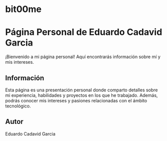 # bit00me
# Página Personal de Eduardo Cadavid Garcia

¡Bienvenido a mi página personal! Aquí encontrarás información sobre mí y mis intereses.

## Información

Esta página es una presentación personal donde comparto detalles sobre mi experiencia, habilidades y proyectos en los que he trabajado. Además, podrás conocer mis intereses y pasiones relacionadas con el ámbito tecnológico.

## Autor

Eduardo Cadavid Garcia